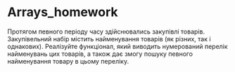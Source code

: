 # Arrays_homework

Протягом певного періоду часу здійснювались закупівлі
товарів. Закупівельний набір містить найменування
товарів (як різних, так і однакових).
Реалізуйте функціонал, який виводить нумерований
перелік найменувань цих товарів, а також дає змогу
пошуку певного найменування товару в цьому переліку.

